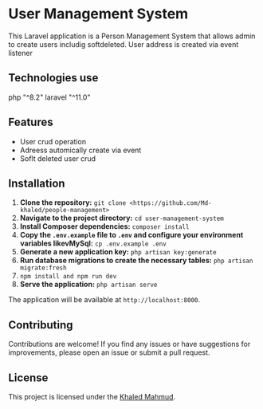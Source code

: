 # User Management System

This Laravel application is a Person Management System that allows admin to create users includig softdeleted. User address is created via event listener

## Technologies use

php "^8.2"
laravel "^11.0"

## Features

- User crud operation
- Adreess automically create via event
- Soflt deleted user crud

## Installation

1. **Clone the repository:** `git clone <https://github.com/Md-khaled/people-management>`
2. **Navigate to the project directory:** `cd user-management-system`
3. **Install Composer dependencies:** `composer install`
4. **Copy the `.env.example` file to `.env` and configure your environment variables likevMySql:** `cp .env.example .env`
5. **Generate a new application key:** `php artisan key:generate`
6. **Run database migrations to create the necessary tables:** `php artisan migrate:fresh`
7. `npm install and npm run dev`
8. **Serve the application:** `php artisan serve`

The application will be available at `http://localhost:8000`.

## Contributing

Contributions are welcome! If you find any issues or have suggestions for improvements, please open an issue or submit a pull request.

## License

This project is licensed under the [Khaled Mahmud](https://github.com/Md-khaled).
